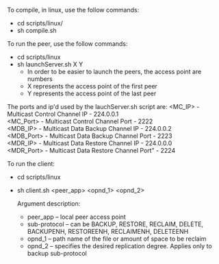 

To compile, in linux, use the follow commands:
* cd scripts/linux/
* sh compile.sh  


To run the peer, use the follow commands:
* cd scripts/linux
* sh launchServer.sh X Y 
	- In order to be easier to launch the peers, the access point are numbers		
	- X represents the access point of the first peer
	- Y represents the access point of the last peer
	
The ports and ip'd used by the lauchServer.sh script are:
	<MC_IP> - Multicast Control Channel IP - 224.0.0.1  
	<MC_Port> - Multicast Control Channel Port - 2222  
	<MDB_IP> - Multicast Data Backup Channel IP - 224.0.0.2  
	<MDB_Port> - Multicast Data Backup Channel Port - 2223  
	<MDR_IP> - Multicast Data Restore Channel IP - 224.0.0.0     
	<MDR_Port> - Multicast Data Restore Channel Port" - 2224  
			

To run the client:
* cd scripts/linux
* sh client.sh <peer_app> <sub-protocol> <opnd_1> <opnd_2>

	Argument description:
	- peer_app – local peer access point
	- sub-protocol – can be BACKUP, RESTORE, RECLAIM, DELETE, BACKUPENH, RESTOREENH, RECLAIMENH, DELETEENH	
	- opnd_1 – path name of the file or amount of space to be reclaim
	- opnd_2 – specifies the desired replication degree. Applies only to backup sub-protocol
